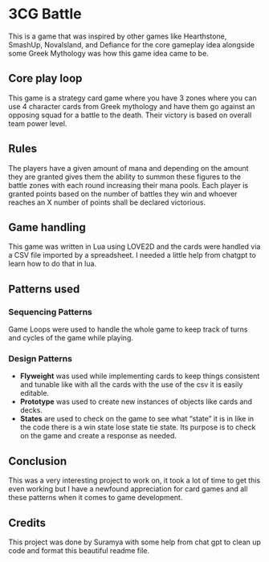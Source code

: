 # 3CG Battle

This is a game that was inspired by other games like Hearthstone, SmashUp, NovaIsland, and Defiance for the core gameplay idea alongside some Greek Mythology was how this game idea came to be.

## Core play loop

This game is a strategy card game where you have 3 zones where you can use 4 character cards from Greek mythology and have them go against an opposing squad for a battle to the death. Their victory is based on overall team power level.

## Rules

The players have a given amount of mana and depending on the amount they are granted gives them the ability to summon these figures to the battle zones with each round increasing their mana pools. Each player is granted points based on the number of battles they win and whoever reaches an X number of points shall be declared victorious. 

## Game handling

This game was written in Lua using LOVE2D and the cards were handled via a CSV file imported by a spreadsheet. I needed a little help from chatgpt to learn how to do that in lua.

## Patterns used

### Sequencing Patterns

Game Loops were used to handle the whole game to keep track of turns and cycles of the game while playing.

### Design Patterns

- **Flyweight** was used while implementing cards to keep things consistent and tunable like with all the cards with the use of the csv it is easily editable.
- **Prototype** was used to create new instances of objects like cards and decks.
- **States** are used to check on the game to see what “state” it is in like in the code there is a win state lose state tie state. Its purpose is to check on the game and create a response as needed.

## Conclusion

This was a very interesting project to work on, it took a lot of time to get this even working but I have a newfound appreciation for card games and all these patterns when it comes to game development.

## Credits

This project was done by Suramya with some help from chat gpt to clean up code and format this beautiful readme file.
